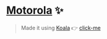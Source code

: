 # [Motorola](https://likhith1030.github.io/keep-my-number-in-ur-motorola/) :sparkles:

> Made it using [Koala](http://koala-app.com/)
> :point_right: [click-me](https://likhith1030.github.io/keep-my-number-in-ur-motorola/)
